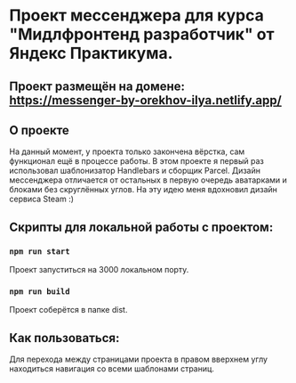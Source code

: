 # Проект мессенджера для курса "Мидлфронтенд разработчик" от Яндекс Практикума.

## Проект размещён на домене: https://messenger-by-orekhov-ilya.netlify.app/

## О проекте
На данный момент, у проекта только закончена вёрстка, сам функционал ещё в процессе работы. В этом проекте я первый раз использовал шаблонизатор Handlebars и сборщик Parcel. Дизайн мессенджера отличается от остальных в первую очередь аватарками и блоками без скруглённых углов. На эту идею меня вдохновил дизайн сервиса Steam :)

## Скрипты для локальной работы с проектом:

### `npm run start`
Проект запуститься на 3000 локальном порту.

### `npm run build`
Проект соберётся в папке dist.

## Как пользоваться:
Для перехода между страницами проекта в правом вверхнем углу находиться навигация со всеми шаблонами страниц.
